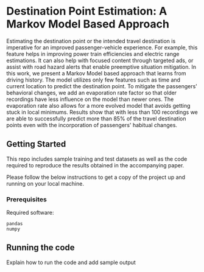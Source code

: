 # Destination Point Estimation: A Markov Model Based Approach

Estimating the destination point or the intended travel destination is imperative for an improved passenger-vehicle experience. For example, this feature helps in improving power train efficiencies and electric range estimations. It can also help with focused content through targeted ads, or assist with road hazard alerts that enable preemptive situation mitigation. In this work, we present a Markov Model based approach that learns from driving history. The model utilizes only few features such as time and current location to predict the destination point. To mitigate the passengers' behavioral changes, we add an evaporation rate factor so that older recordings have less influence on the model than newer ones. The evaporation rate also allows for a more evolved model that avoids getting stuck in local minimums. Results show that with less than 100 recordings we are able to successfully predict more than 85\% of the travel destination points even with the incorporation of passengers' habitual changes.

## Getting Started

This repo includes sample training and test datasets as well as the code required to reproduce the results obtained in the accompanying paper.

Please follow the below instructions to get a copy of the project up and running on your local machine.

### Prerequisites

Required software:

```
pandas
numpy
```

## Running the code

Explain how to run the code and add sample output
